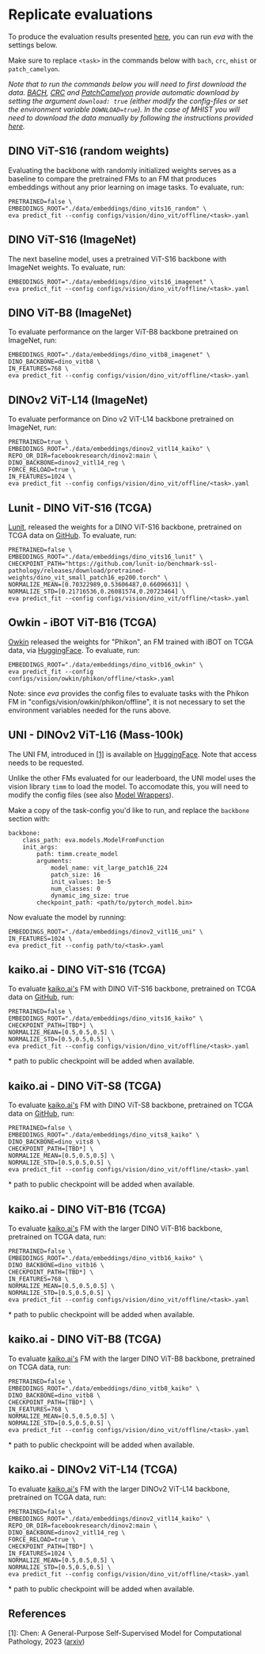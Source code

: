 # Replicate evaluations

To produce the evaluation results presented [here](../../index.md#evaluation-results), you can run *eva* with the settings below.

Make sure to replace `<task>` in the commands below with `bach`, `crc`, `mhist` or `patch_camelyon`.

*Note that to run the commands below you will need to first download the data. [BACH](../../datasets/bach.md), [CRC](../../datasets/crc.md) and [PatchCamelyon](../../datasets/patch_camelyon.md) provide automatic download by setting the argument `download: true` (either modify the config-files or set the environment variable `DOWNLOAD=true`). In the case of MHIST you will need to download the data manually by following the instructions provided [here](../../datasets/mhist.md#download-and-preprocessing).*

## DINO ViT-S16 (random weights)

Evaluating the backbone with randomly initialized weights serves as a baseline to compare the pretrained FMs to an FM that produces embeddings without any prior learning on image tasks. To evaluate, run:

```
PRETRAINED=false \
EMBEDDINGS_ROOT="./data/embeddings/dino_vits16_random" \
eva predict_fit --config configs/vision/dino_vit/offline/<task>.yaml
```

## DINO ViT-S16 (ImageNet)

The next baseline model, uses a pretrained ViT-S16 backbone with ImageNet weights. To evaluate, run:

```
EMBEDDINGS_ROOT="./data/embeddings/dino_vits16_imagenet" \
eva predict_fit --config configs/vision/dino_vit/offline/<task>.yaml
```

## DINO ViT-B8 (ImageNet)

To evaluate performance on the larger ViT-B8 backbone pretrained on ImageNet, run:
```
EMBEDDINGS_ROOT="./data/embeddings/dino_vitb8_imagenet" \
DINO_BACKBONE=dino_vitb8 \
IN_FEATURES=768 \
eva predict_fit --config configs/vision/dino_vit/offline/<task>.yaml
```

## DINOv2 ViT-L14 (ImageNet)

To evaluate performance on Dino v2 ViT-L14 backbone pretrained on ImageNet, run:
```
PRETRAINED=true \
EMBEDDINGS_ROOT="./data/embeddings/dinov2_vitl14_kaiko" \
REPO_OR_DIR=facebookresearch/dinov2:main \
DINO_BACKBONE=dinov2_vitl14_reg \
FORCE_RELOAD=true \
IN_FEATURES=1024 \
eva predict_fit --config configs/vision/dino_vit/offline/<task>.yaml
```

## Lunit - DINO ViT-S16 (TCGA)

[Lunit](https://www.lunit.io/en), released the weights for a DINO ViT-S16 backbone, pretrained on TCGA data
on [GitHub](https://github.com/lunit-io/benchmark-ssl-pathology/releases/). To evaluate, run:

```
PRETRAINED=false \
EMBEDDINGS_ROOT="./data/embeddings/dino_vits16_lunit" \
CHECKPOINT_PATH="https://github.com/lunit-io/benchmark-ssl-pathology/releases/download/pretrained-weights/dino_vit_small_patch16_ep200.torch" \
NORMALIZE_MEAN=[0.70322989,0.53606487,0.66096631] \
NORMALIZE_STD=[0.21716536,0.26081574,0.20723464] \
eva predict_fit --config configs/vision/dino_vit/offline/<task>.yaml
```

## Owkin - iBOT ViT-B16 (TCGA)

[Owkin](https://www.owkin.com/) released the weights for "Phikon", an FM trained with iBOT on TCGA data, via
[HuggingFace](https://huggingface.co/owkin/phikon). To evaluate, run:

```
EMBEDDINGS_ROOT="./data/embeddings/dino_vitb16_owkin" \
eva predict_fit --config configs/vision/owkin/phikon/offline/<task>.yaml
```

Note: since *eva* provides the config files to evaluate tasks with the Phikon FM in 
"configs/vision/owkin/phikon/offline", it is not necessary to set the environment variables needed for
the runs above.

## UNI - DINOv2 ViT-L16 (Mass-100k)

The UNI FM, introduced in [[1]](#references) is available on [HuggingFace](https://huggingface.co/MahmoodLab/UNI). Note that access needs to 
be requested.

Unlike the other FMs evaluated for our leaderboard, the UNI model uses the vision library `timm` to load the model. To 
accomodate this, you will need to modify the config files (see also [Model Wrappers](model_wrappers.md)).

Make a copy of the task-config you'd like to run, and replace the `backbone` section with:
```
backbone:
    class_path: eva.models.ModelFromFunction
    init_args:
        path: timm.create_model
        arguments:
            model_name: vit_large_patch16_224
            patch_size: 16
            init_values: 1e-5
            num_classes: 0
            dynamic_img_size: true
        checkpoint_path: <path/to/pytorch_model.bin>
```

Now evaluate the model by running:
```
EMBEDDINGS_ROOT="./data/embeddings/dinov2_vitl16_uni" \
IN_FEATURES=1024 \
eva predict_fit --config path/to/<task>.yaml
```


## kaiko.ai - DINO ViT-S16 (TCGA)

To evaluate [kaiko.ai's](https://www.kaiko.ai/) FM with DINO ViT-S16 backbone, pretrained on TCGA data 
on [GitHub](https://github.com/lunit-io/benchmark-ssl-pathology/releases/), run:

```
PRETRAINED=false \
EMBEDDINGS_ROOT="./data/embeddings/dino_vits16_kaiko" \
CHECKPOINT_PATH=[TBD*] \
NORMALIZE_MEAN=[0.5,0.5,0.5] \
NORMALIZE_STD=[0.5,0.5,0.5] \
eva predict_fit --config configs/vision/dino_vit/offline/<task>.yaml
```

\* path to public checkpoint will be added when available.

## kaiko.ai - DINO ViT-S8 (TCGA)

To evaluate [kaiko.ai's](https://www.kaiko.ai/) FM with DINO ViT-S8 backbone, pretrained on TCGA data 
on [GitHub](https://github.com/lunit-io/benchmark-ssl-pathology/releases/), run:

```
PRETRAINED=false \
EMBEDDINGS_ROOT="./data/embeddings/dino_vits8_kaiko" \
DINO_BACKBONE=dino_vits8 \
CHECKPOINT_PATH=[TBD*] \
NORMALIZE_MEAN=[0.5,0.5,0.5] \
NORMALIZE_STD=[0.5,0.5,0.5] \
eva predict_fit --config configs/vision/dino_vit/offline/<task>.yaml
```

\* path to public checkpoint will be added when available.

## kaiko.ai - DINO ViT-B16 (TCGA)

To evaluate [kaiko.ai's](https://www.kaiko.ai/) FM with the larger DINO ViT-B16 backbone, pretrained on TCGA data,
run:

```
PRETRAINED=false \
EMBEDDINGS_ROOT="./data/embeddings/dino_vitb16_kaiko" \
DINO_BACKBONE=dino_vitb16 \
CHECKPOINT_PATH=[TBD*] \
IN_FEATURES=768 \
NORMALIZE_MEAN=[0.5,0.5,0.5] \
NORMALIZE_STD=[0.5,0.5,0.5] \
eva predict_fit --config configs/vision/dino_vit/offline/<task>.yaml
```

\* path to public checkpoint will be added when available.

## kaiko.ai - DINO ViT-B8 (TCGA)

To evaluate [kaiko.ai's](https://www.kaiko.ai/) FM with the larger DINO ViT-B8 backbone, pretrained on TCGA data,
run:

```
PRETRAINED=false \
EMBEDDINGS_ROOT="./data/embeddings/dino_vitb8_kaiko" \
DINO_BACKBONE=dino_vitb8 \
CHECKPOINT_PATH=[TBD*] \
IN_FEATURES=768 \
NORMALIZE_MEAN=[0.5,0.5,0.5] \
NORMALIZE_STD=[0.5,0.5,0.5] \
eva predict_fit --config configs/vision/dino_vit/offline/<task>.yaml
```

\* path to public checkpoint will be added when available.

## kaiko.ai - DINOv2 ViT-L14 (TCGA)

To evaluate [kaiko.ai's](https://www.kaiko.ai/) FM with the larger DINOv2 ViT-L14 backbone, pretrained on TCGA data,
run:

```
PRETRAINED=false \
EMBEDDINGS_ROOT="./data/embeddings/dinov2_vitl14_kaiko" \
REPO_OR_DIR=facebookresearch/dinov2:main \
DINO_BACKBONE=dinov2_vitl14_reg \
FORCE_RELOAD=true \
CHECKPOINT_PATH=[TBD*] \
IN_FEATURES=1024 \
NORMALIZE_MEAN=[0.5,0.5,0.5] \
NORMALIZE_STD=[0.5,0.5,0.5] \
eva predict_fit --config configs/vision/dino_vit/offline/<task>.yaml
```

\* path to public checkpoint will be added when available.


## References

 [1]: Chen: A General-Purpose Self-Supervised Model for Computational Pathology, 2023 ([arxiv](https://arxiv.org/pdf/2308.15474.pdf))